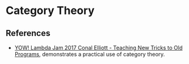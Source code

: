 # Category Theory

## References

- [YOW! Lambda Jam 2017 Conal Elliott - Teaching New Tricks to Old Programs](https://www.youtube.com/watch?v=vzLK_xE9Zy8), demonstrates a practical use of category theory.
